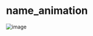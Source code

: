 # name_animation
![image](https://github.com/ayush-py-c/name_animation/assets/85986862/64fdb210-6c23-406f-b137-5d3ac483d683)
